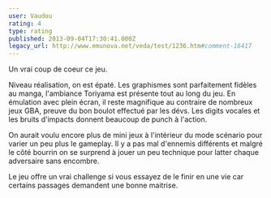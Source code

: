 ```yaml
---
user: Vaudou
rating: 4
type: rating
published: 2013-09-04T17:30:41.000Z
legacy_url: http://www.emunova.net/veda/test/1236.htm#comment-16417
---
```

Un vrai coup de coeur ce jeu. 

Niveau réalisation, on est épaté. Les graphismes sont parfaitement fidèles au manga, l'ambiance Toriyama est présente tout au long du jeu. En émulation avec plein écran, il reste magnifique au contraire de nombreux jeux GBA, preuve du bon boulot effectué par les dévs. Les digits vocales et les bruits d'impacts donnent beaucoup de punch à l'action.

On aurait voulu encore plus de mini jeux à l'intérieur du mode scénario pour varier un peu plus le gameplay. Il y a pas mal d'ennemis différents et malgré le côté bourrin on se surprend à jouer un peu technique pour latter chaque adversaire sans encombre.

Le jeu offre un vrai challenge si vous essayez de le finir en une vie car certains passages demandent une bonne maitrise.
